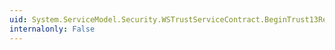```yaml
---
uid: System.ServiceModel.Security.WSTrustServiceContract.BeginTrust13RenewResponse(System.ServiceModel.Channels.Message,System.AsyncCallback,System.Object)
internalonly: False
---
```

